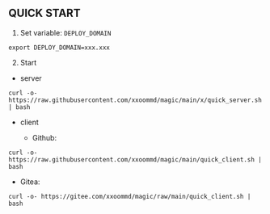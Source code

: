 ## QUICK START

1. Set variable: `DEPLOY_DOMAIN`

```shell
export DEPLOY_DOMAIN=xxx.xxx
```

2. Start

- server

```shell
curl -o- https://raw.githubusercontent.com/xxoommd/magic/main/x/quick_server.sh | bash
```

- client

  - Github:

```shell
curl -o- https://raw.githubusercontent.com/xxoommd/magic/main/quick_client.sh | bash
```

  - Gitea:

```shell
curl -o- https://gitee.com/xxoommd/magic/raw/main/quick_client.sh | bash
```
